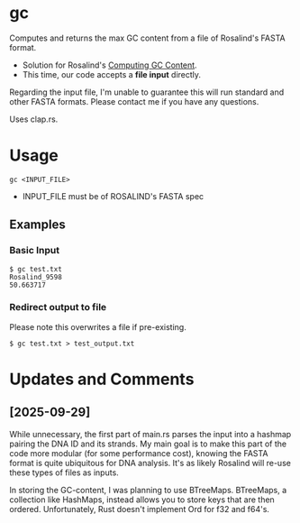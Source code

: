 # gc

Computes and returns the max GC content from a file of Rosalind's FASTA format.
- Solution for Rosalind's [Computing GC Content](https://rosalind.info/problems/fib/).
- This time, our code accepts a **file input** directly.

Regarding the input file, I'm unable to guarantee this will run standard and other FASTA formats.
Please contact me if you have any questions.

Uses clap.rs.

# Usage

```
gc <INPUT_FILE>
```

- INPUT_FILE must be of ROSALIND's FASTA spec

## Examples

### Basic Input
```
$ gc test.txt
Rosalind_9598
50.663717
```

### Redirect output to file
Please note this overwrites a file if pre-existing.
```
$ gc test.txt > test_output.txt
```

# Updates and Comments

## [2025-09-29]
While unnecessary, the first part of main.rs parses the input into a hashmap pairing the DNA ID and its strands.
My main goal is to make this part of the code more modular (for some performance cost),
knowing the FASTA format is quite ubiquitous for DNA analysis.
It's as likely Rosalind will re-use these types of files as inputs.

In storing the GC-content, I was planning to use BTreeMaps.
BTreeMaps, a collection like HashMaps, instead allows you to store keys that are then ordered.
Unfortunately, Rust doesn't implement Ord for f32 and f64's.
